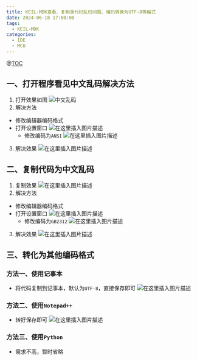 ```yaml
---
title: KEIL-MDK查看、复制源代码乱码问题、编码转换为UTF-8等格式
date: 2024-06-18 17:00:00
tags:
  - KEIL-MDK
categories:
  - IDE
  - MCU
---
```


@[TOC](KEIL-MDK查看、复制源代码乱码问题、编码转换为UTF-8等格式)

## 一、打开程序看见中文乱码解决方法

1. 打开效果如图
   ![中文乱码](https://img-blog.csdnimg.cn/a266c9089dd54044a6039b0905f465a7.png)
2. 解决方法

- 修改编辑器编码格式
- 打开设置窗口
  ![在这里插入图片描述](https://img-blog.csdnimg.cn/c2f7533621c9429d9b20a65e04d92bd4.png)
  - 修改编码为`ANSI`
    ![在这里插入图片描述](https://img-blog.csdnimg.cn/1058baeb63b447959e69cc6ce551288a.png)

3. 解决效果
   ![在这里插入图片描述](https://img-blog.csdnimg.cn/f5d35ba038c74b43a95cd558d15b2fb0.png)

## 二、复制代码为中文乱码

1. 复制效果
   ![在这里插入图片描述](https://img-blog.csdnimg.cn/e2926b9943b148ada92cf125b46c91a0.png)
2. 解决方法

- 修改编辑器编码格式
- 打开设置窗口
  ![在这里插入图片描述](https://img-blog.csdnimg.cn/c2f7533621c9429d9b20a65e04d92bd4.png)
  - 修改编码为`GB2312`
    ![在这里插入图片描述](https://img-blog.csdnimg.cn/3d49b526f0034553b3eeb232110cf8f8.png)

3. 解决效果
   ![在这里插入图片描述](https://img-blog.csdnimg.cn/08ad992bf5994b768de162d0d32cb403.png)

## 三、转化为其他编码格式

### 方法一、使用记事本

- 将代码复制到记事本，默认为`UTF-8`，直接保存即可
  ![在这里插入图片描述](https://img-blog.csdnimg.cn/f3c036948b0e4c789af233c1e57a177d.png)

### 方法二、使用`Notepad++`

- 转好保存即可
  ![在这里插入图片描述](https://img-blog.csdnimg.cn/b523765fa32f425892f1f21b81a9dd56.png)

### 方法三、使用`Python`

- 需求不高，暂时省略
